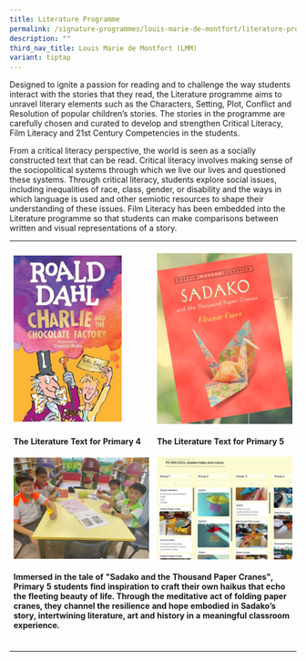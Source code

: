 ```yaml
---
title: Literature Programme
permalink: /signature-programmes/louis-marie-de-montfort/literature-programme/
description: ""
third_nav_title: Louis Marie de Montfort (LMM)
variant: tiptap
---
```

<p>Designed to ignite a passion for reading and to challenge the way students
interact with the stories that they read, the Literature programme aims
to unravel literary elements such as the Characters, Setting, Plot, Conflict
and Resolution of popular children’s stories. The stories in the programme
are carefully chosen and curated to develop and strengthen Critical Literacy,
Film Literacy and 21st Century Competencies in the students.</p>
<p>From a critical literacy perspective, the world is seen as a socially
constructed text that can be read. Critical literacy involves making sense
of the sociopolitical systems through which we live our lives and questioned
these systems. Through critical literacy, students explore social issues,
including inequalities of race, class, gender, or disability and the ways
in which language is used and other semiotic resources to shape their understanding
of these issues. Film Literacy has been embedded into the Literature programme
so that students can make comparisons between written and visual representations
of a story.</p>
<p></p>
<table>
<tbody>
<tr>
<td rowspan="1" colspan="1">
<p></p>
</td>
<td rowspan="1" colspan="1">
<p></p>
</td>
</tr>
<tr>
<td rowspan="1" colspan="1">
<div class="isomer-image-wrapper">
<img style="width: 80%;" height="auto" width="100%" alt="" src="/images/Literature Programme/literaturep4.jpg">
</div>
</td>
<td rowspan="1" colspan="1">
<div class="isomer-image-wrapper">
<img style="width: 100%" height="auto" width="100%" alt="" src="/images/Literature Programme/literaturep5.png">
</div>
</td>
</tr>
<tr>
<td rowspan="1" colspan="1">
<p><strong>The Literature Text for Primary 4</strong>
</p>
</td>
<td rowspan="1" colspan="1">
<p><strong>The Literature Text for Primary 5</strong>
</p>
</td>
</tr>
<tr>
<td rowspan="1" colspan="1">
<div class="isomer-image-wrapper">
<img style="width: 100%" height="auto" width="100%" alt="" src="/images/Literature Programme/showcasep5.jpg">
</div>
</td>
<td rowspan="1" colspan="1">
<div class="isomer-image-wrapper">
<img style="width: 100%" height="auto" width="100%" alt="" src="/images/Literature Programme/showcasep52_0.jpg">
</div>
</td>
</tr>
<tr>
<td rowspan="1" colspan="2">
<p><strong>Immersed in the tale of "Sadako and the Thousand Paper Cranes", Primary 5 students find inspiration to craft their own haikus that echo the fleeting beauty of life. Through the meditative act of folding paper cranes, they channel the resilience and hope embodied in Sadako’s story, intertwining literature, art and history in a meaningful classroom experience.</strong>
</p>
</td>
</tr>
<tr>
<td rowspan="1" colspan="1">
<p></p>
</td>
<td rowspan="1" colspan="1">
<p></p>
</td>
</tr>
</tbody>
</table>
<p></p>